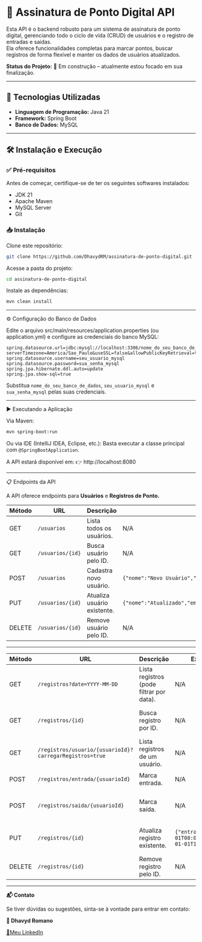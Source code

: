 # 📌 Assinatura de Ponto Digital API

Esta API é o backend robusto para um sistema de assinatura de ponto digital, gerenciando todo o ciclo de vida (CRUD) de usuários e o registro de entradas e saídas.  
Ela oferece funcionalidades completas para marcar pontos, buscar registros de forma flexível e manter os dados de usuários atualizados.

**Status do Projeto:** 🚧 Em construção – atualmente estou focado em sua finalização.

---

## 🚀 Tecnologias Utilizadas

- **Linguagem de Programação:** Java 21  
- **Framework:** Spring Boot  
- **Banco de Dados:** MySQL  

---

## 🛠️ Instalação e Execução

### ✅ Pré-requisitos

Antes de começar, certifique-se de ter os seguintes softwares instalados:

- JDK 21  
- Apache Maven  
- MySQL Server  
- Git  

### 📥 Instalação

Clone este repositório:

```bash
git clone https://github.com/DhavydRM/assinatura-de-ponto-digital.git
```
Acesse a pasta do projeto:

```bash
cd assinatura-de-ponto-digital
```
Instale as dependências:

```bash
mvn clean install
```
---
⚙️ Configuração do Banco de Dados

Edite o arquivo src/main/resources/application.properties (ou application.yml) e configure as credenciais do banco MySQL:

```properties
spring.datasource.url=jdbc:mysql://localhost:3306/nome_do_seu_banco_de_dados?serverTimezone=America/Sao_Paulo&useSSL=false&allowPublicKeyRetrieval=true
spring.datasource.username=seu_usuario_mysql
spring.datasource.password=sua_senha_mysql
spring.jpa.hibernate.ddl.auto=update
spring.jpa.show-sql=true
```

Substitua ```nome_do_seu_banco_de_dados```, ```seu_usuario_mysql``` e ```sua_senha_mysql``` pelas suas credenciais.

---

▶️ Executando a Aplicação

Via Maven:

```bash
mvn spring-boot:run
```

Ou via IDE (IntelliJ IDEA, Eclipse, etc.):
Basta executar a classe principal com ```@SpringBootApplication```.

A API estará disponível em:
👉 http://localhost:8080

---

📋 Endpoints da API

A API oferece endpoints para **Usuários** e **Registros de Ponto.**

| Método | URL              | Descrição                   | Exemplo de Body                                                               | Exemplo de Resposta                                                                     |
| ------ | ---------------- | --------------------------- | ----------------------------------------------------------------------------- | --------------------------------------------------------------------------------------- |
| GET    | `/usuarios`      | Lista todos os usuários.    | N/A                                                                           | `[{"id":1,"nome":"João","email":"joao@exemplo.com","senha":"senha"}]`                   |
| GET    | `/usuarios/{id}` | Busca usuário pelo ID.      | N/A                                                                           | `{"id":1,"nome":"João","email":"joao@exemplo.com","senha":"senha"}`                     |
| POST   | `/usuarios`      | Cadastra novo usuário.      | `{"nome":"Novo Usuário","email":"novo@exemplo.com","senha":"senha123"}`       | `{"id":2,"nome":"Novo Usuário","email":"novo@exemplo.com","senha":"senha"}`             |
| PUT    | `/usuarios/{id}` | Atualiza usuário existente. | `{"nome":"Atualizado","email":"atualizado@exemplo.com","senha":"nova_senha"}` | `{"id":1,"nome":"Atualizado","email":"atualizado@exemplo.com","senha":"senha"}`         |
| DELETE | `/usuarios/{id}` | Remove usuário pelo ID.     | N/A                                                                           | `204 No Content`                                                                        |

---

| Método | URL                                                     | Descrição                                | Exemplo de Body                                                   | Exemplo de Resposta                                                                                 |
| ------ | ------------------------------------------------------- | ---------------------------------------- | ----------------------------------------------------------------- | --------------------------------------------------------------------------------------------------- |
| GET    | `/registros?date=YYYY-MM-DD`                            | Lista registros (pode filtrar por data). | N/A                                                               | `[{"id":101,"usuario":{"id":1,...},"entrada":"2024-01-01T08:00:00","saida":"2024-01-01T17:00:00"}]` |
| GET    | `/registros/{id}`                                       | Busca registro por ID.                   | N/A                                                               | `{"id":101,"usuario":{"id":1,...},"entrada":"2024-01-01T08:00:00","saida":"2024-01-01T17:00:00"}`   |
| GET    | `/registros/usuario/{usuarioId}?carregarRegistros=true` | Lista registros de um usuário.           | N/A                                                               | `[{"id":102,"usuario":{"id":2,...},"entrada":"2024-01-02T09:00:00","saida":null}]`                  |
| POST   | `/registros/entrada/{usuarioId}`                        | Marca entrada.                           | N/A                                                               | `{"id":103,"usuario":{"id":3,...},"entrada":"2024-01-03T07:30:00","saida":null}`                    |
| POST   | `/registros/saida/{usuarioId}`                          | Marca saída.                             | N/A                                                               | `{"id":104,"usuario":{"id":4,...},"entrada":"2024-01-04T08:00:00","saida":"2024-01-04T18:00:00"}`   |
| PUT    | `/registros/{id}`                                       | Atualiza registro existente.             | `{"entrada":"2024-01-01T08:05:00","saida":"2024-01-01T17:55:00"}` | `{"id":101,"usuario":{"id":1,...},"entrada":"2024-01-01T08:05:00","saida":"2024-01-01T17:55:00"}`   |
| DELETE | `/registros/{id}`                                       | Remove registro pelo ID.                 | N/A                                                               | `204 No Content`                                                                                    |

---

**📬 Contato**

Se tiver dúvidas ou sugestões, sinta-se à vontade para entrar em contato:

**👤 Dhavyd Romano**

[🔗Meu LinkedIn](https://www.linkedin.com/in/dhavyd-romano-002b55347/)
